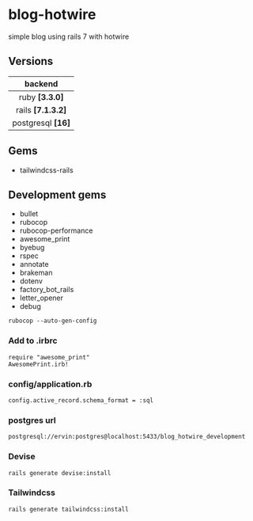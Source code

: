 # blog-hotwire
simple blog using rails 7 with hotwire

## Versions

| backend                |
|:----------------------:|
| ruby **[3.3.0]**       |
| rails **[7.1.3.2]**      |
| postgresql **[16]** |

## Gems
- tailwindcss-rails
## Development gems
- bullet
- rubocop
- rubocop-performance
- awesome_print
- byebug
- rspec
- annotate
- brakeman
- dotenv
- factory_bot_rails
- letter_opener
- debug
```
rubocop --auto-gen-config
```
### Add to .irbrc
```
require "awesome_print"
AwesomePrint.irb!
```
### config/application.rb
```
config.active_record.schema_format = :sql
```
### postgres url 
```
postgresql://ervin:postgres@localhost:5433/blog_hotwire_development
```
### Devise
```
rails generate devise:install
```
### Tailwindcss
```
rails generate tailwindcss:install
```
